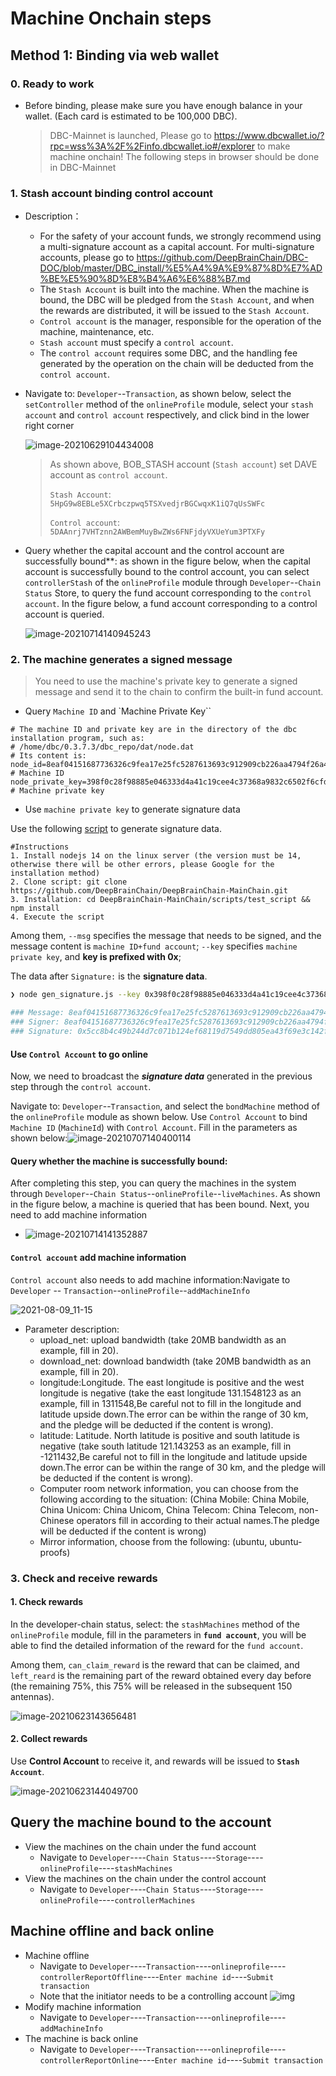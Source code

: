 # Machine Onchain steps

## Method 1: Binding via web wallet

### 0. Ready to work

- Before binding, please make sure you have enough balance in your wallet. (Each card is estimated to be 100,000 DBC).

  > DBC-Mainnet is launched, Please go to https://www.dbcwallet.io/?rpc=wss%3A%2F%2Finfo.dbcwallet.io#/explorer to make machine onchain!
  > The following steps in browser should be done in DBC-Mainnet

### 1. Stash account binding control account

- Description：

  - For the safety of your account funds, we strongly recommend using a multi-signature account as a capital account. For multi-signature accounts, please go to https://github.com/DeepBrainChain/DBC-DOC/blob/master/DBC_install/%E5%A4%9A%E9%87%8D%E7%AD%BE%E5%90%8D%E8%B4%A6%E6%88%B7.md
  - The `Stash Account` is built into the machine. When the machine is bound, the DBC will be pledged from the `Stash Account`, and when the rewards are distributed, it will be issued to the `Stash Account`.
  - `Control account` is the manager, responsible for the operation of the machine, maintenance, etc.
  - `Stash account` must specify a `control account`.
  - The `control account` requires some DBC, and the handling fee generated by the operation on the chain will be deducted from the `control account`.

- Navigate to: `Developer`--`Transaction`, as shown below, select the `setController` method of the `onlineProfile` module, select your `stash account` and `control account` respectively, and click bind in the lower right corner

  ![image-20210629104434008](./assets/bonding_machine.assets/image-20210629104434008.png)

  > As shown above, BOB_STASH account (`Stash account`) set DAVE account as `control account`.
  >
  > `Stash Account`: `5HpG9w8EBLe5XCrbczpwq5TSXvedjrBGCwqxK1iQ7qUsSWFc`
  >
  > `Control account`: `5DAAnrj7VHTznn2AWBemMuyBwZWs6FNFjdyVXUeYum3PTXFy`

- Query whether the capital account and the control account are successfully bound\*\*: as shown in the figure below, when the capital account is successfully bound to the control account, you can select `controllerStash` of the `onlineProfile` module through `Developer`--`Chain Status` Store, to query the fund account corresponding to the `control account`. In the figure below, a fund account corresponding to a control account is queried.

  ![image-20210714140945243](./assets/bonding_machine.assets/image-20210714140945243.png)

### 2. The machine generates a signed message

> You need to use the machine's private key to generate a signed message and send it to the chain to confirm the built-in fund account.

- Query `Machine ID` and `Machine Private Key``

```shell
# The machine ID and private key are in the directory of the dbc installation program, such as:
# /home/dbc/0.3.7.3/dbc_repo/dat/node.dat
# Its content is:
node_id=8eaf04151687736326c9fea17e25fc5287613693c912909cb226aa4794f26a48 # Machine ID
node_private_key=398f0c28f98885e046333d4a41c19cee4c37368a9832c6502f6cfd182e2aef89 # Machine private key
```

- Use `machine private key` to generate signature data

Use the following [script](https://github.com/DeepBrainChain/DeepBrainChain-MainChain/blob/master/scripts/test_script/gen_signature.js) to generate signature data.

```shell
#Instructions
1. Install nodejs 14 on the linux server (the version must be 14, otherwise there will be other errors, please Google for the installation method)
2. Clone script: git clone https://github.com/DeepBrainChain/DeepBrainChain-MainChain.git
3. Installation: cd DeepBrainChain-MainChain/scripts/test_script && npm install
4. Execute the script
```

Among them, `--msg` specifies the message that needs to be signed, and the message content is `machine ID+fund account`; `--key` specifies `machine private key`, and **key is prefixed with 0x**;

The data after `Signature:` is the **signature data**.

```bash
❯ node gen_signature.js --key 0x398f0c28f98885e046333d4a41c19cee4c37368a9832c6502f6cfd182e2aef89 --msg 8eaf04151687736326c9fea17e25fc5287613693c912909cb226aa4794f26a485CiPPseXPECbkjWCa6MnjNokrgYjMqmKndv2rSnekmSK2DjL

### Message: 8eaf04151687736326c9fea17e25fc5287613693c912909cb226aa4794f26a485CiPPseXPECbkjWCa6MnjNokrgYjMqmKndv2rSnekmSK2DjL
### Signer: 8eaf04151687736326c9fea17e25fc5287613693c912909cb226aa4794f26a48
### Signature: 0x5cc8b4c49b244d7c071b124ef68119d7549dd805ea43f69e3c142fd5909f926041a9cad93b16085d72431df2d1164e7911085423bca16625295583686f2fce8c
```

#### Use `Control Account` to go online

Now, we need to broadcast the **_signature data_** generated in the previous step through the `control account`.

Navigate to: `Developer`--`Transaction`, and select the `bondMachine` method of the `onlineProfile` module as shown below. Use `Control Account` to bind `Machine ID` (`MachineId`) with `Control Account`. Fill in the parameters as shown below:![image-20210707140400114](./assets/bonding_machine.assets/image-20210707140400114.png)

#### Query whether the machine is successfully bound:

After completing this step, you can query the machines in the system through `Developer`--`Chain Status`--`onlineProfile`--`liveMachines`. As shown in the figure below, a machine is queried that has been bound. Next, you need to add machine information

- ![image-20210714141352887](./assets/bonding_machine.assets/image-20210714141352887.png)

#### `Control account` add machine information

`Control account` also needs to add machine information:Navigate to `Developer` -- `Transaction`--`onlineProfile`--`addMachineInfo`

![2021-08-09_11-15](./assets/Machine_winding_steps_english.assets/2021-08-09_11-15-16284796475672.png)

- Parameter description:
  - upload_net: upload bandwidth (take 20MB bandwidth as an example, fill in 20).
  - download_net: download bandwidth (take 20MB bandwidth as an example, fill in 20).
  - longitude:Longitude. The east longitude is positive and the west longitude is negative (take the east longitude 131.1548123 as an example, fill in 1311548,Be careful not to fill in the longitude and latitude upside down.The error can be within the range of 30 km, and the pledge will be deducted if the content is wrong).
  - latitude: Latitude. North latitude is positive and south latitude is negative (take south latitude 121.143253 as an example, fill in -1211432,Be careful not to fill in the longitude and latitude upside down.The error can be within the range of 30 km, and the pledge will be deducted if the content is wrong).
  - Computer room network information, you can choose from the following according to the situation: (China Mobile: China Mobile, China Unicom: China Unicom, China Telecom: China Telecom, non-Chinese operators fill in according to their actual names.The pledge will be deducted if the content is wrong)
  - Mirror information, choose from the following: (ubuntu, ubuntu-proofs)

### 3. Check and receive rewards

#### 1. Check rewards

In the developer-chain status, select: the `stashMachines` method of the `onlineProfile` module, fill in the parameters in **`fund account`**, you will be able to find the detailed information of the reward for the `fund account`.

Among them, `can_claim_reward` is the reward that can be claimed, and `left_reard` is the remaining part of the reward obtained every day before (the remaining 75%, this 75% will be released in the subsequent 150 antennas).

![image-20210623143656481](./assets/bonding_machine.assets/image-20210623143656481.png)

#### 2. Collect rewards

Use **Control Account** to receive it, and rewards will be issued to **`Stash Account`**.

![image-20210623144049700](./assets/bonding_machine.assets/image-20210623144049700.png)

## Query the machine bound to the account

- View the machines on the chain under the fund account
  - Navigate to `Developer`----`Chain Status`----`Storage`----`onlineProfile`----`stashMachines`
- View the machines on the chain under the control account
  - Navigate to `Developer`----`Chain Status`----`Storage`----`onlineProfile`----`controllerMachines`

## Machine offline and back online

- Machine offline
  - Navigate to `Developer`----`Transaction`----`onlineprofile`----`controllerReportOffline`----`Enter machine id`----`Submit transaction`
  - Note that the initiator needs to be a controlling account
    ![img](./assets/bonding_machine.assets/offline.png)
- Modify machine information
  - Navigate to `Developer`----`Transaction`----`onlineprofile`----`addMachineInfo`
- The machine is back online
  - Navigate to `Developer`----`Transaction`----`onlineprofile`----`controllerReportOnline`----`Enter machine id`----`Submit transaction`
